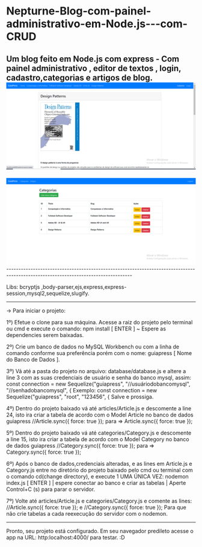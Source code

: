 # Nepturne-Blog-com-painel-administrativo-em-Node.js---com-CRUD
Um blog feito em Node.js com express - Com painel administrativo , editor de textos , login, cadastro,categorias e artigos de blog.
<img src="https://raw.githubusercontent.com/Nepturne/images_projects/main/blog.png" />
----------------------------------------------------------------------------------------------------------------------------------
<img src="https://raw.githubusercontent.com/Nepturne/images_projects/main/blog2.png" />
----------------------------------------------------------------------------------------------------------------------------------

Libs: bcryptjs ,body-parser,ejs,express,express-session,mysql2,sequelize,slugify.

----------------------------------------------------------------------------------------------------------------------------------
-> Para iniciar o projeto:

1º) Efetue o clone para sua máquina. Acesse a raiz do projeto pelo terminal ou cmd e execute o comando: npm install [ ENTER ] ~ Espere as dependencies serem baixadas.

2º) Crie um banco de dados no MySQL Workbench ou com a linha de comando conforme sua preferência porém com o nome: guiapress [ Nome do Banco de Dados ].

3º) Vá até a pasta do projeto no arquivo: database/database.js e altere a line 3 com as suas credenciais de usuário e senha do banco mysql, assim:
const connection = new Sequelize("guiapress", "//usuáriodobancomysql", "//senhadobancomysql", {
Exemplo: const connection = new Sequelize("guiapress", "root", "123456", {
Salve e prossiga.

4º) Dentro do projeto baixado vá até articles/Article.js e descomente a line 24, isto ira criar a tabela de acordo com o Model Article no banco de dados guiapress
//Article.sync({ force: true }); para => Article.sync({ force: true });

5º) Dentro do projeto baixado vá até categories/Category.js e descomente a line 15, isto ira criar a tabela de acordo com o Model Category no banco de dados guiapress
//Category.sync({ force: true }); para => Category.sync({ force: true });

6º) Após o banco de dados,credenciais alteradas, e as lines em Article.js e Category.js  entre no diretório do projeto baixado pelo cmd ou terminal com o comando cd(change directory), e execute 1 UMA ÚNICA VEZ: 
nodemon index.js [ ENTER ]  | espere conectar ao banco e criar as tabelas | Aperte Control+C (s)  para parar o servidor.

7º) Volte até articles/Article.js e categories/Category.js e comente as lines:
//Article.sync({ force: true });
e
//Category.sync({ force: true });
Para que não crie tabelas a cada reexecução do servidor com o nodemon.

-----------------------------------------------------------------------------------------------------------------------------------

Pronto, seu projeto está configurado.
Em seu navegador predileto acesse o app na URL: http:localhost:4000/ para testar. :D

